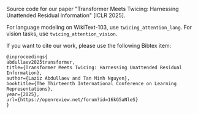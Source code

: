Source code for our paper "Transformer Meets Twicing: Harnessing Unattended Residual Information" [ICLR 2025].

For language modeling on WikiText-103, use `twicing_attention_lang`. For vision tasks, use `twicing_attention_vision`.

If you want to cite our work, please use the following Bibtex item:
```
@inproceedings{
abdullaev2025transformer,
title={Transformer Meets Twicing: Harnessing Unattended Residual Information},
author={Laziz Abdullaev and Tan Minh Nguyen},
booktitle={The Thirteenth International Conference on Learning Representations},
year={2025},
url={https://openreview.net/forum?id=16kG5aNleS}
}
```